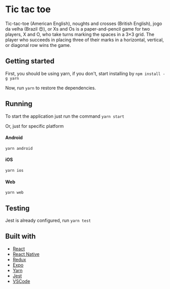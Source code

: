 # Tic tac toe
Tic-tac-toe (American English), noughts and crosses (British English), jogo da velha (Brazil :heart_eyes:), or Xs and Os is a paper-and-pencil game for two players, X and O, who take turns marking the spaces in a 3×3 grid. The player who succeeds in placing three of their marks in a horizontal, vertical, or diagonal row wins the game.

## Getting started
First, you should be using yarn, if you don't, start installing by
```npm install -g yarn```

Now, run ```yarn``` to restore the dependencies.

## Running
To start the application just run the command
```yarn start```

Or, just for specific platform
#### Android
```yarn android```

#### iOS
```yarn ios```

#### Web
```yarn web```

## Testing
Jest is already configured, run ```yarn test```

## Built with
* [React](https://pt-br.reactjs.org/)
* [React Native](https://facebook.github.io/react-native/)
* [Redux](https://redux.js.org/)
* [Expo](https://expo.io/)
* [Yarn](https://yarnpkg.com/pt-BR/)
* [Jest](https://facebook.github.io/jest/)
* [VSCode](https://code.visualstudio.com/)